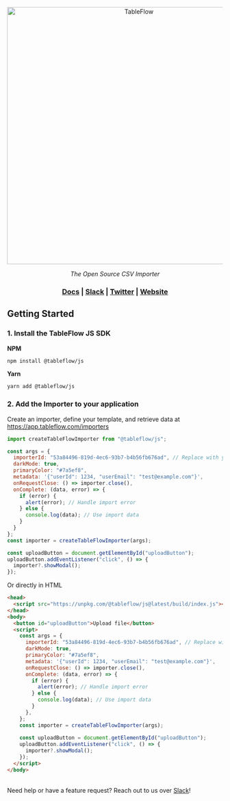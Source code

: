 <div align="center">
<a href="https://tableflow.com"><img src="https://tableflow-assets-cdn.s3.amazonaws.com/TableFlow-readme-header.png" width="600" alt="TableFlow"></a>

<em>The Open Source CSV Importer</em>

<h3>
    <a href="https://tableflow.com/docs">Docs</a> |
    <a href="https://join.slack.com/t/tableflow/shared_invite/zt-1psu47idh-vnItf_BaWcIWih8flGZ0fw">Slack</a> |
    <a href="https://twitter.com/tableflow">Twitter</a> |
    <a href="https://tableflow.com">Website</a> 
</h3>

</div>

## Getting Started

### 1. Install the TableFlow JS SDK

**NPM**

```bash
npm install @tableflow/js
```

**Yarn**

```bash
yarn add @tableflow/js
```

### 2. Add the Importer to your application

Create an importer, define your template, and retrieve data at https://app.tableflow.com/importers

```javascript
import createTableFlowImporter from "@tableflow/js";

const args = {
  importerId: "53a84496-819d-4ec6-93b7-b4b56fb676ad", // Replace with your importer ID from https://app.tableflow.com/importers
  darkMode: true,
  primaryColor: "#7a5ef8",
  metadata: '{"userId": 1234, "userEmail": "test@example.com"}',
  onRequestClose: () => importer.close(),
  onComplete: (data, error) => {
    if (error) {
      alert(error); // Handle import error
    } else {
      console.log(data); // Use import data
    }
  }
};
const importer = createTableFlowImporter(args);

const uploadButton = document.getElementById("uploadButton");
uploadButton.addEventListener("click", () => {
  importer?.showModal();
});
```

Or directly in HTML

```html
<head>
  <script src="https://unpkg.com/@tableflow/js@latest/build/index.js"></script>
</head>
<body>
  <button id="uploadButton">Upload file</button>
  <script>
    const args = {
      importerId: "53a84496-819d-4ec6-93b7-b4b56fb676ad", // Replace with your importer ID from https://app.tableflow.com/importers
      darkMode: true,
      primaryColor: "#7a5ef8",
      metadata: '{"userId": 1234, "userEmail": "test@example.com"}',
      onRequestClose: () => importer.close(),
      onComplete: (data, error) => {
        if (error) {
          alert(error); // Handle import error
        } else {
          console.log(data); // Use import data
        }
      },
    };
    const importer = createTableFlowImporter(args);
  
    const uploadButton = document.getElementById("uploadButton");
    uploadButton.addEventListener("click", () => {
      importer?.showModal();
    });
  </script>
</body>
```

\
Need help or have a feature request? Reach out to us over [Slack](https://join.slack.com/t/tableflow/shared_invite/zt-1psu47idh-vnItf_BaWcIWih8flGZ0fw)!
